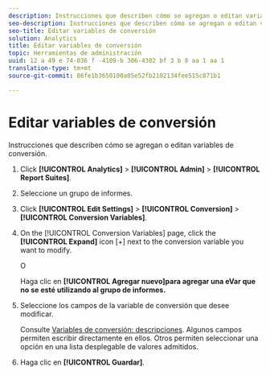 ```yaml
---
description: Instrucciones que describen cómo se agregan o editan variables de conversión.
seo-description: Instrucciones que describen cómo se agregan o editan variables de conversión.
seo-title: Editar variables de conversión
solution: Analytics
title: Editar variables de conversión
topic: Herramientas de administración
uuid: 12 a 49 e 74-036 f -4109-b 306-4302 bf 3 b 8 aa 1 aa 1
translation-type: tm+mt
source-git-commit: 86fe1b3650100a05e52fb2102134fee515c871b1

---
```



# Editar variables de conversión

Instrucciones que describen cómo se agregan o editan variables de conversión.

1. Click **[!UICONTROL Analytics]** &gt; **[!UICONTROL Admin]** &gt; **[!UICONTROL Report Suites]**.
1. Seleccione un grupo de informes.
1. Click **[!UICONTROL Edit Settings]** &gt; **[!UICONTROL Conversion]** &gt; **[!UICONTROL Conversion Variables]**.
1. On the [!UICONTROL Conversion Variables] page, click the **[!UICONTROL Expand]** icon [+] next to the conversion variable you want to modify.

   O

   Haga clic en **[!UICONTROL Agregar nuevo]para agregar una eVar que no se esté utilizando al grupo de informes.**
1. Seleccione los campos de la variable de conversión que desee modificar.

   Consulte [Variables de conversión: descripciones](../../../admin/admin/conversion-var-admin/conversion-var-admin.md#section_7C317BB0287A4B8EB0A1A4ECC40627BF). Algunos campos permiten escribir directamente en ellos. Otros permiten seleccionar una opción en una lista desplegable de valores admitidos.
1. Haga clic en **[!UICONTROL Guardar]**.
